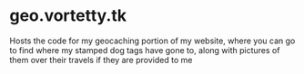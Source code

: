# geo.vortetty.tk
Hosts the code for my geocaching portion of my website, where you can go to find where my stamped dog tags have gone to, along with pictures of them over their travels if they are provided to me
